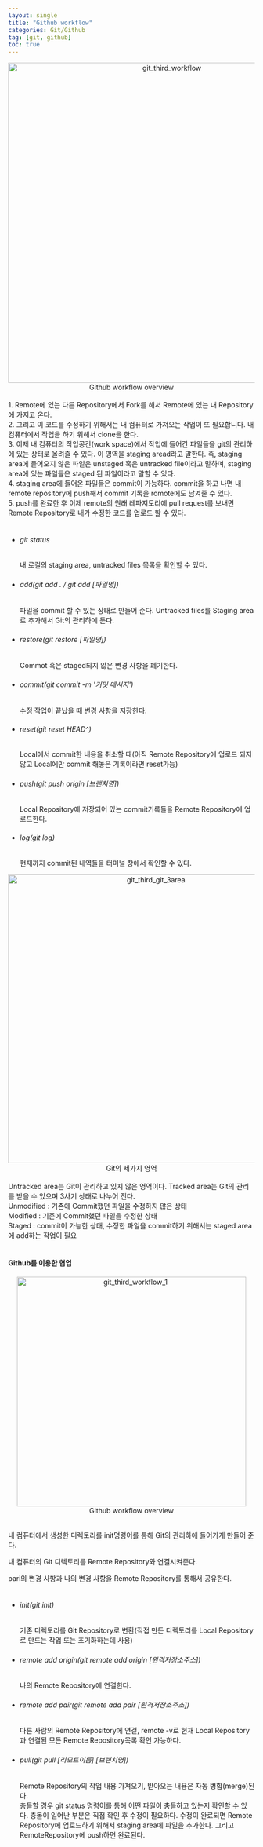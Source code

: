 ```yaml
---
layout: single
title: "Github workflow"
categories: Git/Github
tag: [git, github]
toc: true
---
```


<center>
<img width="653" alt="git_third_workflow" src="https://user-images.githubusercontent.com/72719325/178762342-fcfe1ed8-db78-49d0-a9e6-e315913d1a4c.png"><br>
Github workflow overview
</center><br>
1. Remote에 있는 다른 Repository에서 Fork를 해서 Remote에 있는 내 Repository에 가지고 온다.<br>
2. 그리고 이 코드를 수정하기 위해서는 내 컴퓨터로 가져오는 작업이 또 필요합니다. 내 컴퓨터에서 작업을 하기 위해서 clone을 한다.<br>
3. 이제 내 컴퓨터의 작업공간(work space)에서 작업에 들어간 파일들을 git의 관리하에 있는 상태로 올려줄 수 있다. 이 영역을 staging aread라고 말한다. 즉, staging area에 들어오지 않은 파일은 unstaged 혹은 untracked file이라고 말하며, staging area에 있는 파일들은 staged 된 파일이라고 말할 수 있다.<br>
4. staging area에 들어온 파일들은 commit이 가능하다. commit을 하고 나면 내 remote repository에 push해서 commit 기록을 romote에도 남겨줄 수 있다.<br>
5. push를 완료한 후 이제 remote의 원래 레파지토리에 pull request를 보내면 Remote Repository로 내가 수정한 코드를 업로드 할 수 있다.
<br>
<br>

- ###### git status  
  
  내 로컬의 staging area, untracked files 목록을 확인할 수 있다.
  
- ###### add(git add . / git add [파일명])  
  
  파일을 commit 할 수 있는 상태로 만들어 준다. Untracked files를 Staging area로 추가해서 Git의 관리하에 둔다.
  
- ###### restore(git restore [파일명])  
  
  Commot 혹은 staged되지 않은 변경 사항을 폐기한다.
  
- ###### commit(git commit -m '커밋 메시지')  
  
  수정 작업이 끝났을 때 변경 사항을 저장한다.
  
- ###### reset(git reset HEAD^)  
  
  Local에서 commit한 내용을 취소할 때(아직 Remote Repository에 업로드 되지 않고 Local에만 commit 해놓은 기록이라면 reset가능)
  
- ###### push(git push origin [브랜치명])  
  
  Local Repository에 저장되어 있는 commit기록들을 Remote Repository에 업로드한다.
  
- ###### log(git log)  
  
  현재까지 commit된 내역들을 터미널 창에서 확인할 수 있다.

<center>
<img width="588" alt="git_third_git_3area" src="https://user-images.githubusercontent.com/72719325/178762314-90606cef-c23d-4fec-94e4-679b20e130c6.png"><br>
Git의 세가지 영역<br>
</center><br>
Untracked area는 Git이 관리하고 있지 않은 영역이다. Tracked area는 Git의 관리를 받을 수 있으며 3사기 상태로 나누어 진다.<br>
Unmodified : 기존에 Commit했던 파일을 수정하지 않은 상태<br>
Modified : 기존에 Commit했던 파일을 수정한 상태<br>
Staged : commit이 가능한 상태, 수정한 파일을 commit하기 위해서는 staged area에 add하는 작업이 필요<br>
<br>

#### **Github를 이용한 협업**

<center>
<img width="468" alt="git_third_workflow_1" src="https://user-images.githubusercontent.com/72719325/178762338-f6ed892c-fcfc-4cde-9bb5-104cb502d5cd.png"><br>
Github workflow overview
</center>
<br>

내 컴퓨터에서 생성한 디렉토리를 init명령어를 통해 Git의 관리하에 들어가게 만들어 준다.<br>

내 컴퓨터의 Git 디렉토리를 Remote Repository와 연결시켜준다.<br>

pari의 변경 사항과 나의 변경 사항을 Remote Repository를 통해서 공유한다.<br>
<br>

- ###### init(git init)  
  
  기존 디렉토리를 Git Repository로 변환(직접 만든 디렉토리를 Local Repository로 만드는 작업 또는 초기화하는데 사용)
  
- ###### remote add origin(git remote add origin [원격저장소주소])  
  
  나의 Remote Repository에 연결한다.
  
- ###### remote add pair(git remote add pair [원격저장소주소])  
  
  다른 사람의 Remote Repository에 연결, remote -v로 현재 Local Repository과 연결된 모든 Remote Repository목록 확인 가능하다.
  
- ###### pull(git pull [리모트이름] [브랜치명])  
  
  Remote Repository의 작업 내용 가져오기, 받아오는 내용은 자동 병합(merge)된다.  
  충돌할 경우 git status 명령어를 통해 어떤 파일이 충돌하고 있는지 확인할 수 있다. 충돌이 일어난 부분은 직접 확인 후 수정이 필요하다. 수정이 완료되면 Remote Repository에 업로드하기 위해서 staging area에 파일을 추가한다. 그리고 RemoteRepository에 push하면 완료된다.